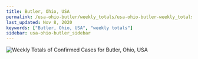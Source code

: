 ```yaml
---
title: Butler, Ohio, USA
permalink: /usa-ohio-butler/weekly_totals/usa-ohio-butler-weekly_totals.html
last_updated: Nov 8, 2020
keywords: ["Butler, Ohio, USA", "weekly totals"]
sidebar: usa-ohio-butler_sidebar
---
```


![Weekly Totals of Confirmed Cases for Butler, Ohio, USA](/covid_tracker/images/graphs/usa-ohio-butler-weekly_totals_graph.png)
